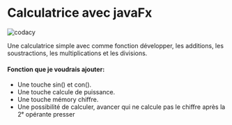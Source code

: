 <h1> Calculatrice avec javaFx </h1>

![codacy](https://img.shields.io/badge/codacy-B-green)

<p>Une calculatrice simple avec comme fonction développer, les additions, les soustractions, les multiplications et les divisions.</p>

<h4>Fonction que je voudrais ajouter:</h4>
<ul>
  <li>Une touche sin() et con().</li>
  <li>Une touche calcule de puissance.</li>
  <li>Une touche mémory chiffre.</li>
  <li>Une possibilité de calculer, avancer qui ne calcule pas le chiffre après la 2ᵉ opérante presser</li>
</ul>
